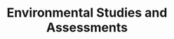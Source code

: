 ---
title: "Environmental Studies and Assessments"
expertise: 
    enable : true
    main_title: "Environmental "
    color_title: "Studies and Assessments"
    case_studies1: Some of
    case_studies2: Our Projects
    main_bg_image_webp: images/expertise/evaluations-studies/Evaluaciones-y-estudios-banner.jpg
    main_bg_image: images/expertise/evaluations-studies/Evaluaciones-y-estudios-banner.jpg
    image_webp: images/expertise/evaluations-studies/Evaluaciones-y-estudios-icono-1.png
    image: images/expertise/evaluations-studies/Evaluaciones-y-estudios-icono-1.png
    extra_title : We provide the evidence needed 
    extra_content : to inform and support capital investment planning and the design of public policies.
    bg_image : "images/backgrounds/Background-blanco-2.jpg"
    bg_image_webp : "images/backgrounds/Background-blanco-2.jpg"
    description : "This is meta description"
    subtitle: "Innovative solutions, supported by solid technical information"
    text: "We carry out cabinet and field studies to evaluate and ensure the successful implementation of energy and urban infrastructure projects."
    icon: ""
    key_message: We have developed diverse environmental studies benefiting nearly 1000 MW of installed capacity of clean energy plants
    casestudy_item:
      # casestudy item loop
      - name: "Feasibility of a Waste to Energy Plant in Mexico"
        case_locations: Mexico City and the State of Mexico, Mexico
        case_years: "2018"
        case_clients: CC Investments
        case_id: ph1
        case_content: "Field research was carried out to identify the type of waste that reaches landfills in the metropolitan areas of the Toluca and Mexico City. In addition to physical characterization, laboratory tests were performed to have more data on the composition of solid waste, such as moisture and caloric power. Based on this information, an opinion was issued on the technical and economic feasibility of establishing a recycling or waste to energy power generation plant with the solid waste produced in the region."
        tab_image: images/expertise/evaluations-studies/Evaluacion-caso1.png
        tab_image_webp: images/expertise/evaluations-studies/Evaluacion-caso1.png
        case_image: images/expertise/evaluations-studies/P1_Residuos.jpg
        case_image_webp: images/expertise/evaluations-studies/P1_Residuos.jpg
      # casestudy item loop
      - name: "Study about construction waste and social housing waste in Mexico"
        case_locations: Mexico
        case_years: "2017"
        case_clients: Infonavit
        case_id: ph2
        case_content: "A study was done to define strategies or mechanisms promoted by the institute for the adequate management of the waste generated during the construction of housing units and the occupation of the dwellings. The objective of developing these strategies is to improve the living conditions of the beneficiaries in the housing units financed by the institute."
        tab_image: images/expertise/evaluations-studies/Evaluacion-caso2.png
        tab_image_webp: images/expertise/evaluations-studies/Evaluacion-caso2.png
        case_image: images/expertise/evaluations-studies/P2_Construccion.jpg
        case_image_webp: images/expertise/evaluations-studies/P2_Construccion.jpg
      # casestudy item loop
      - name: "Environmental Studies for a Wind Farm"
        case_locations: Tamaulipas, México
        case_years: 2016-2017
        case_clients: ZUMA ENERGY
        case_id: ph3
        case_content: "Various support services for the establishment of a 400 MW wind farm and its transmission lines were carried out. Some of services performed were environmental feasibility studies, environmental Due Diligence, flora and fauna field studies, Environmental Impact Assessment, Technical Justification Study for Land Use change. The project was conducted jointly with ENVIROSENSE."
        tab_image: images/expertise/evaluations-studies/Evaluacion-caso3.png
        tab_image_webp: images/expertise/evaluations-studies/Evaluacion-caso3.png
        case_image: images/expertise/evaluations-studies/P3_Eolico.jpg
        case_image_webp: images/expertise/evaluations-studies/P3_Eolico.jpg
---